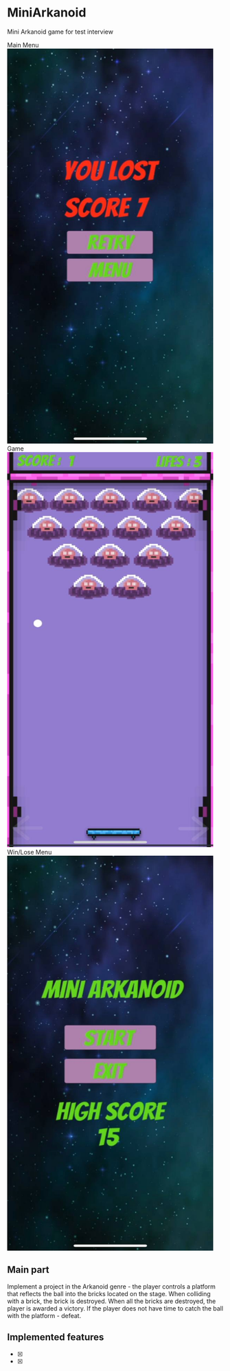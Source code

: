 # MiniArkanoid
Mini Arkanoid game for test interview

Main Menu <br>
<img src="https://github.com/Alexart1995/MiniArkanoid/blob/main/MainMenu.jpg" width="480" height="920">
Game <br>
<img src="https://github.com/Alexart1995/MiniArkanoid/blob/main/Game.jpg" width="480" height="920">
Win/Lose Menu <br>
<img src="https://github.com/Alexart1995/MiniArkanoid/blob/main/WinMenu.jpg" width="480" height="920">

## Main part
Implement a project in the Arkanoid genre - the player controls a platform that reflects the ball into the bricks located on the stage. When colliding with a brick, the brick is destroyed. When all the bricks are destroyed, the player is awarded a victory. If the player does not have time to catch the ball with the platform - defeat.
## Implemented features
- [x] 
- [x] 
